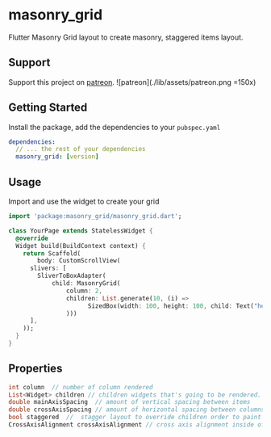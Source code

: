# masonry_grid

Flutter Masonry Grid layout to create masonry, staggered items layout.

## Support

Support this project on [patreon](https://www.patreon.com/abdulghani).
![patreon](./lib/assets/patreon.png =150x)

## Getting Started

Install the package, add the dependencies to your `pubspec.yaml`

```yaml
dependencies:
  // ... the rest of your dependencies
  masonry_grid: [version]
```

## Usage

Import and use the widget to create your grid

```dart
import 'package:masonry_grid/masonry_grid.dart';

class YourPage extends StatelessWidget {
  @override
  Widget build(BuildContext context) {
    return Scaffold(
        body: CustomScrollView(
      slivers: [
        SliverToBoxAdapter(
            child: MasonryGrid(
                column: 2,
                children: List.generate(10, (i) =>
                      SizedBox(width: 100, height: 100, child: Text("hello")),
                )))
      ],
    ));
  }
}
```

## Properties

```dart
int column  // number of column rendered
List<Widget> children // children widgets that's going to be rendered.
double mainAxisSpacing  // amount of vertical spacing between items
double crossAxisSpacing // amount of horizontal spacing between columns
bool staggered  //  stagger layout to override children order to paint items on the lowest column first
CrossAxisAlignment crossAxisAlignment // cross axis alignment inside of each column
```
